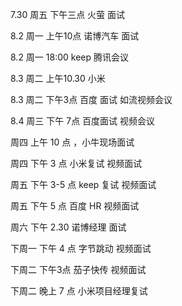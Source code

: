 7.30 周五  下午三点 火萤 面试

8.2  周一  上午10点  诺博汽车 面试

8.2  周一   18:00  keep 腾讯会议

8.3  周二   上午10.30 小米

8.3  周二   下午3点 百度 面试   如流视频会议

8.4  周三   下午 7点 百度面试 视频会议

周四  上午 10 点 ，小牛现场面试

周四 下午 3 点 小米复试   视频面试

周五 下午 3-5 点  keep 复试  视频面试 

周五 下午 5 点 百度 HR 视频面试

周六 下午 2.30 诺博经理 面试 


下周一  下午 4 点  字节跳动  视频面试



下周二  下午3点    茄子快传 视频面试

下周二 晚上 7 点  小米项目经理复试